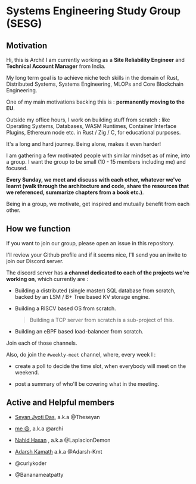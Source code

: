 # Systems Engineering Study Group (SESG)

## Motivation

Hi, this is Archi! I am currently working as a **Site Reliability Engineer** and **Technical Account Manager** from India.

My long term goal is to achieve niche tech skills in the domain of Rust, Distributed Systems, Systems Engineering, MLOPs and Core Blockchain Engineering.

One of my main motivations backing this is : **permanently moving to the EU**.

Outside my office hours, I work on building stuff from scratch : like Operating Systems, Databases, WASM Runtimes, Container Interface Plugins, Ethereum node etc. in Rust / Zig / C, for educational purposes.

It's a long and hard journey. Being alone, makes it even harder!

I am gathering a few motivated people with similar mindset as of mine, into a group. I want the group to be small (10 - 15 members including me) and focused.

**Every Sunday, we meet and discuss with each other, whatever we've learnt (walk through the architecture and code, share the resources that we referenced, summarize chapters from a book etc.)**.

Being in a group, we motivate, get inspired and mutually benefit from each other.

## How we function

If you want to join our group, please open an issue in this repository.

I'll review your Github profile and if it seems nice, I'll send you an invite to join our Discord server.

The discord server has **a channel dedicated to each of the projects we're working on**, which currently are :

- Building a distributed (single master) SQL database from scratch, backed by an LSM / B+ Tree based KV storage engine.

- Building a RISCV based OS from scratch.

  > Building a TCP server from scratch is a sub-project of this.

- Building an eBPF based load-balancer from scratch.

Join each of those channels.

Also, do join the `#weekly-meet` channel, where, every week I :

- create a poll to decide the time slot, when everybody will meet on the weekend.

- post a summary of who'll be covering what in the meeting.

## Active and Helpful members

- [Seyan Jyoti Das](https://github.com/theseyan), a.k.a @Theseyan

- [me 😃](https://github.com/Archisman-Mridha), a.k.a @archi

- [Nahid Hasan](https://github.com/shishir9159) , a.k.a @LaplacionDemon

- [Adarsh Kamath](https://github.com/Adarsh-Kmt) a.k.a @Adarsh-Kmt

- @curlykoder

- @Bananameatpatty
